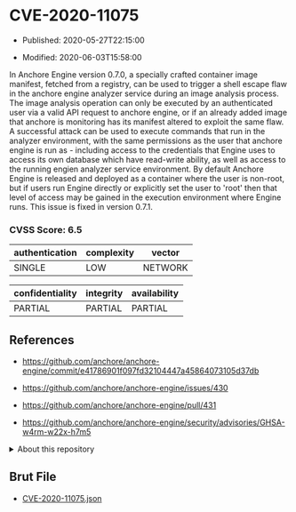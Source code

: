 # CVE-2020-11075

- Published: 2020-05-27T22:15:00

- Modified: 2020-06-03T15:58:00

In Anchore Engine version 0.7.0, a specially crafted container image manifest, fetched from a registry, can be used to trigger a shell escape flaw in the anchore engine analyzer service during an image analysis process. The image analysis operation can only be executed by an authenticated user via a valid API request to anchore engine, or if an already added image that anchore is monitoring has its manifest altered to exploit the same flaw. A successful attack can be used to execute commands that run in the analyzer environment, with the same permissions as the user that anchore engine is run as - including access to the credentials that Engine uses to access its own database which have read-write ability, as well as access to the running engien analyzer service environment. By default Anchore Engine is released and deployed as a container where the user is non-root, but if users run Engine directly or explicitly set the user to 'root' then that level of access may be gained in the execution environment where Engine runs. This issue is fixed in version 0.7.1.

### CVSS Score: **6.5**

| authentication | complexity | vector |
| --- | --- | --- |
| SINGLE | LOW | NETWORK |

| confidentiality | integrity | availability |
| --- | --- | --- |
| PARTIAL | PARTIAL | PARTIAL |

## References

* https://github.com/anchore/anchore-engine/commit/e41786901f097fd32104447a45864073105d37db

* https://github.com/anchore/anchore-engine/issues/430

* https://github.com/anchore/anchore-engine/pull/431

* https://github.com/anchore/anchore-engine/security/advisories/GHSA-w4rm-w22x-h7m5

<details>
<summary>About this repository</summary> 

  This repository is part of the project [Live Hack CVE](https://github.com/Live-Hack-CVE). Main website can be found [www.live-hack.org](https://www.live-hack.org) 
  
  Made by [Sn0wAlice](https://github.com/Sn0wAlice) for the people that care about security and need to have a feed of the latest CVEs. Hope you enjoy it, don't forget to star the repo and follow me on [Twitter](https://twitter.com/Sn0wAlice) and [Github](https://github.com/Sn0wAlice). And that is my [personnal website](https://www.alice-snow.me/)

  - [Home Page](https://github.com/Live-Hack-CVE)
  - [Framework](https://github.com/Live-Hack-CVE/cve-framework)
  - [CVE database](https://github.com/Live-Hack-CVE/full_database)
  - [Changelog](https://github.com/Live-Hack-CVE/Changelog)
</details>

## Brut File

* [CVE-2020-11075.json](https://raw.githubusercontent.com/Live-Hack-CVE/full_database/main/cves/2020/CVE-2020-11075.json)

